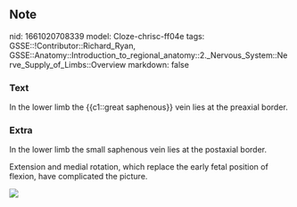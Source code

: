 ## Note
nid: 1661020708339
model: Cloze-chrisc-ff04e
tags: GSSE::!Contributor::Richard_Ryan, GSSE::Anatomy::Introduction_to_regional_anatomy::2._Nervous_System::Nerve_Supply_of_Limbs::Overview
markdown: false

### Text
<div class="toggle">
  In the lower limb the {{c1::great saphenous}} vein lies at the
  preaxial border.
</div>

### Extra
<p id="d6bb9b2e-e588-45bc-9172-59f7fdb75585" class="">In the lower
limb the small saphenous vein lies at the postaxial border.
<p id="9f1ebc30-fffc-4af3-98a6-fc4b2aa22ad6" class="">Extension and
medial rotation, which replace the early fetal position of flexion,
have complicated the picture.
<p id="9f1ebc30-fffc-4af3-98a6-fc4b2aa22ad6" class=""><img src= 
"image002-7ddbd31ce79f37a6d3205d96124bc6d6c511bf4a.jpg">
